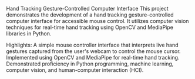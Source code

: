 Hand Tracking Gesture-Controlled Computer Interface
This project demonstrates the development of a hand tracking gesture-controlled computer interface for accessible mouse control. It utilizes computer vision techniques for real-time hand tracking using OpenCV and MediaPipe libraries in Python.

Highlights:
A simple mouse controller interface that interprets live hand gestures captured from the user's webcam to control the mouse cursor.
Implemented using OpenCV and MediaPipe for real-time hand tracking.
Demonstrated proficiency in Python programming, machine learning, computer vision, and human-computer interaction (HCI).
